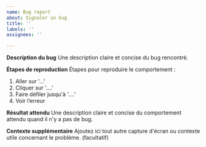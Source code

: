 ```yaml
---
name: Bug report
about: Signaler un bug
title: ''
labels: ''
assignees: ''

---
```


**Description du bug**
Une description claire et concise du bug rencontré.

**Étapes de reproduction**
Étapes pour reproduire le comportement :
1. Aller sur '...'
2. Cliquer sur '....'
3. Faire défiler jusqu'à '....'
4. Voir l’erreur

**Résultat attendu**
Une description claire et concise du comportement attendu quand il n'y a pas de bug.

**Contexte supplémentaire**
Ajoutez ici tout autre capture d'écran ou contexte utile concernant le problème. (facultatif)
